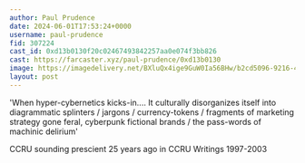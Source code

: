 ```yaml
---
author: Paul Prudence
date: 2024-06-01T17:53:24+0000
username: paul-prudence
fid: 307224
cast_id: 0xd13b0130f20c02467493842257aa0e074f3bb826
cast: https://farcaster.xyz/paul-prudence/0xd13b0130
image: https://imagedelivery.net/BXluQx4ige9GuW0Ia56BHw/b2cd5096-9216-436a-ff73-30c7872a2f00/original
layout: post
---
```


'When hyper-cybernetics kicks-in.... It culturally disorganizes itself into diagrammatic splinters / jargons / currency-tokens / fragments of marketing strategy gone feral, cyberpunk fictional brands / the pass-words of machinic delirium'

CCRU sounding prescient 25 years ago in CCRU Writings 1997-2003

<img src='https://imagedelivery.net/BXluQx4ige9GuW0Ia56BHw/b2cd5096-9216-436a-ff73-30c7872a2f00/original' alt='' referrerpolicy='no-referrer'/>

